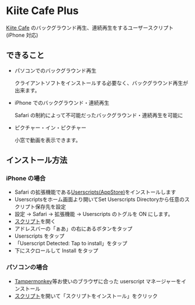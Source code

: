 # Kiite Cafe Plus

[Kiite Cafe](https://cafe.kiite.jp) のバックグラウンド再生、連続再生をするユーザースクリプト
(iPhone 対応)

## できること

- パソコンでのバックグラウンド再生

  クライアントソフトをインストールする必要なく、バックグラウンド再生が出来ます。

- iPhone でのバックグラウンド・連続再生

  Safari の制約によって不可能だったバックグラウンド・連続再生を可能に

- ピクチャー・イン・ピクチャー

  小窓で動画を表示できます。

## インストール方法

### iPhone の場合

- Safari の拡張機能である[Userscripts(AppStore)](https://apps.apple.com/jp/app/userscripts/id1463298887)をインストールします
- Userscriptsをホーム画面より開いてSet Userscripts Directoryから任意のスクリプト保存先を設定
- 設定 -> Safari -> 拡張機能 -> Userscripts のトグルを ON にします。
- [スクリプト](https://github.com/yakisova41/kiite-cafe-plus/raw/master/dist/index.user.js)を開く
- アドレスバーの「ぁあ」の右にあるボタンをタップ
- Userscripts をタップ
- 「Userscript Detected: Tap to install」をタップ
- 下にスクロールして Install をタップ

### パソコンの場合

- [Tampermonkey](https://www.tampermonkey.net/)等お使いのブラウザに合った userscript マネージャーをインストール
- [スクリプト](https://github.com/yakisova41/kiite-cafe-plus/raw/master/dist/index.user.js)を開いて「スクリプトをインストール」をクリック
